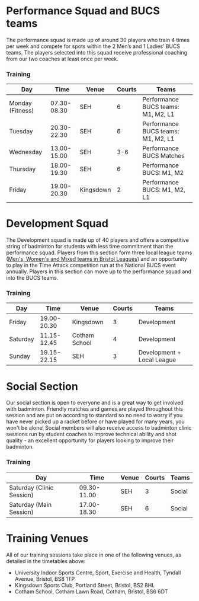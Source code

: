 # Performance Squad and BUCS teams

The performance squad is made up of around 30 players who train 4 times per week and compete for spots within the 2 Men’s and 1 Ladies’ BUCS teams.  The players selected into this squad receive professional coaching from our two coaches at least once per week.

### Training

Day | Time | Venue | Courts | Teams
--- | --- | --- | --- | ---
Monday (Fitness) | 07.30-08.30 | SEH | 6 | Performance BUCS teams: M1, M2, L1
Tuesday | 20.30-22.30 | SEH | 6 | Performance BUCS teams: M1, M2, L1
Wednesday | 13.00-15.00 | SEH | 3-6 | Performance BUCS Matches
Thursday | 18.00-19.30 | SEH | 6 | Performance BUCS: M1, M2
Friday | 19.00-20.30 | Kingsdown | 2 | Performance BUCS: M1, M2, L1

# Development Squad

The Development squad is made up of 40 players and offers a competitive string of badminton for students with less time commitment than the performance squad. Players from this section form three local league teams ([Men's, Women's and Mixed teams in Bristol Leagues](http://www.avonba.co.uk/)) and an opportunity to play in the Time Attack competition run at the National BUCS event annually. Players in this section can move up to the performance squad and into the BUCS teams.

### Training

Day | Time | Venue | Courts | Teams
--- | --- | --- | --- | ---
Friday | 19.00-20.30 | Kingsdown | 3 | Development
Saturday | 11.15-12.45 | Cotham School | 4 | Development
Sunday | 19.15-22.15 | SEH | 3 | Development + Local League

# Social Section

Our social section is open to everyone and is a great way to get involved with badminton. Friendly matches and games are played throughout this session and are put on according to standard so no need to worry if you have never picked up a racket before or have played for many years, you won't be alone! Social members will also receive access to badminton clinic sessions run by student coaches to improve technical ability and shot quality - an excellent opportunity for players looking to improve their badminton.

### Training

Day | Time | Venue | Courts | Teams
--- | --- | --- | --- | ---
Saturday (Clinic Session) | 09.30-11.00 | SEH | 3 | Social
Saturday (Main Session) | 17.00-18.30 | SEH | 6 | Social

# Training Venues

All of our training sessions take place in one of the following venues, as detailed in the timetables above:

- University Indoor Sports Centre, Sport, Exercise and Health, Tyndall Avenue, Bristol, BS8 1TP
- Kingsdown Sports Club, Portland Street, Bristol, BS2 8HL
- Cotham School, Cotham Lawn Road, Cotham, Bristol, BS6 6DT
